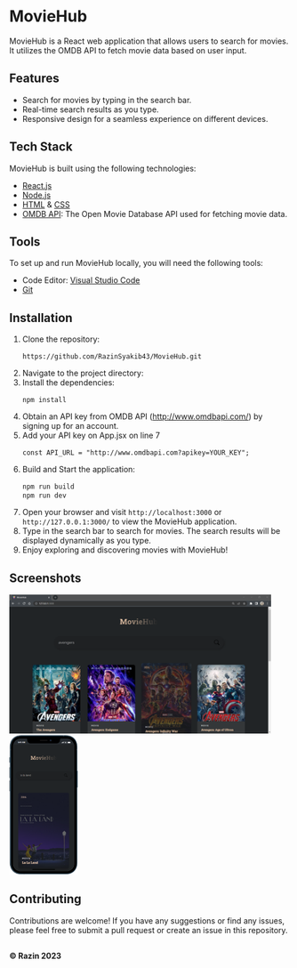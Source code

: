 # MovieHub

MovieHub is a React web application that allows users to search for movies. It utilizes the OMDB API to fetch movie data based on user input.

## Features

- Search for movies by typing in the search bar.
- Real-time search results as you type.
- Responsive design for a seamless experience on different devices.

## Tech Stack
MovieHub is built using the following technologies:
- [React.js](https://react.dev/)
- [Node.js](https://nodejs.org)
- [HTML](https://www.w3schools.com/html/) & [CSS](https://www.w3schools.com/css/)
- [OMDB API](http://www.omdbapi.com): The Open Movie Database API used for fetching movie data.

## Tools
To set up and run MovieHub locally, you will need the following tools:
- Code Editor: [Visual Studio Code](https://code.visualstudio.com)
- [Git](https://git-scm.com/downloads)

## Installation
1. Clone the repository:
   ```
   https://github.com/RazinSyakib43/MovieHub.git
   ```
2. Navigate to the project directory:
3. Install the dependencies:
   ```
   npm install
   ```
4. Obtain an API key from OMDB API (http://www.omdbapi.com/) by signing up for an account.
5. Add your API key on App.jsx on line 7
   ```
   const API_URL = "http://www.omdbapi.com?apikey=YOUR_KEY";
   ```
6. Build and Start the application:
   ```
   npm run build
   npm run dev
   ```
7. Open your browser and visit `http://localhost:3000` or `http://127.0.0.1:3000/` to view the MovieHub application.
8. Type in the search bar to search for movies. The search results will be displayed dynamically as you type.
9. Enjoy exploring and discovering movies with MovieHub!
 
## Screenshots
<p>
  <img src="image/README/image-1.png" alt="Desktop Screenshot" height="250">
  <img src="image/README/mobile-1.png" alt="Mobile Screenshot" height="250">
</p>

## Contributing
Contributions are welcome! If you have any suggestions or find any issues, please feel free to submit a pull request or create an issue in this repository.

##
<b>&copy; Razin 2023</b>
